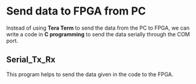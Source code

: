 # Send data to FPGA from PC
Instead of using **Tera Term** to send the data from the PC to FPGA, we can write a code in **C programming** to send the data serially through the COM port. 

## Serial_Tx_Rx
This program helps to send the data given in the code to the FPGA. 
